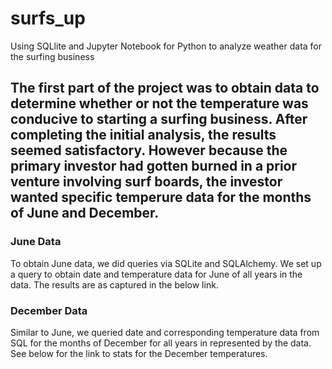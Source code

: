 # surfs_up
Using SQLlite and Jupyter Notebook for Python to analyze weather data for the surfing business
## The first part of the project was to obtain data to determine whether or not the temperature was conducive to starting a surfing business. After completing the initial analysis, the results seemed satisfactory. However because the primary investor had gotten burned in a prior venture involving surf boards, the investor wanted specific temperure data for the months of June and December. 

### June Data 
To obtain June data, we did queries via SQLite and SQLAlchemy. We set up a query to obtain date and temperature data for June of all years in the data. The results are as captured in the below link. 




### December Data
Similar to June, we queried date and corresponding temperature data from SQL for the months of December for all years in represented by the data. See below for the link to stats for the December temperatures. 

